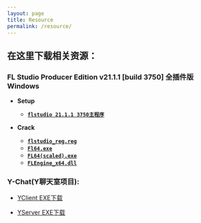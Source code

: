 ```yaml
---
layout: page
title: Resource
permalink: /resource/
---
```

## 在这里下载相关资源：

### **FL Studio Producer Edition v21.1.1 [build 3750] 全插件版 Windows**

  - **Setup**
    - [**`flstudio 21.1.1 3750主程序`**](https://www.mediafire.com/file/6vm3uuhd9uf3ppb/flstudio_win64_21.1.1.3750.exe/file)
  
  - **Crack**
    - [**`flstudio_reg.reg`**](https://www.mediafire.com/file/231mgbogwmf4tfs/FLStudio_reg.reg/file)
    - [**`Fl64.exe`**](https://www.mediafire.com/file/k2c8qt37bp4tkzv/FL64.exe/file)
    - [**`FL64(scaled).exe`**](https://www.mediafire.com/file/9dy4bnbkdoyj2bb/FL64+(scaled).exe/file)
    - [**`FLEngine_x64.dll`**](https://www.mediafire.com/file/22w0wwo4tdal55b/FLEngine_x64.dll/file)
  
### Y-Chat(Y聊天室项目):
  
  - [YClient EXE下载](/assets/download/YClient.exe)
  
  - [YServer EXE下载](/assets/download/YServer.exe)


